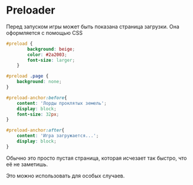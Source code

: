 # Preloader

Перед запуском игры может быть показана страница загрузки. Она оформляется с помощью CSS

```css
#preload {
        background: beige;
        color: #2a2003;
        font-size: larger;
    }

#preload .page {
    background: none;
}

#preload-anchor:before{
    content: 'Лорды проклятых земель';
    display: block;
    font-size: 32px;
}

#preload-anchor:after{
    content: 'Игра загружается...';
    display: block;
}
```

Обычно это просто пустая  страница, которая исчезает так быстро, что её не заметишь.

Это можно использовать для особых случаев.
